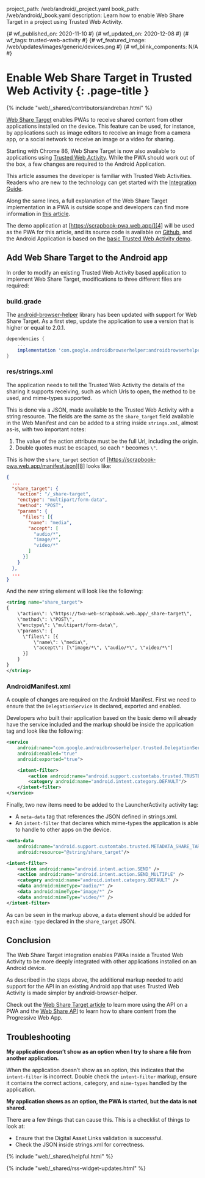 project_path: /web/android/_project.yaml
book_path: /web/android/_book.yaml
description: Learn how to enable Web Share Target in a project using Trusted Web Activity.

{# wf_published_on: 2020-11-10 #}
{# wf_updated_on: 2020-12-08 #}
{# wf_tags: trusted-web-activity #}
{# wf_featured_image: /web/updates/images/generic/devices.png #}
{# wf_blink_components: N/A #}

# Enable Web Share Target in Trusted Web Activity {: .page-title }

{% include "web/_shared/contributors/andreban.html" %}

[Web Share Target][1] enables PWAs to receive shared content from other applications installed on
the device. This feature can be used, for instance,  by applications such as image editors to
receive an image from a camera app, or a social network to receive an image or a video for sharing.

Starting with Chrome 86, Web Share Target is now also available to applications using
[Trusted Web Activity][2]. While the PWA should work out of the box, a few changes are required to
the Android Application.

This article assumes the developer is familiar with Trusted Web Activities. Readers who are new to
the technology can get started with the [Integration Guide][3].

Along the same lines, a full explanation of the Web Share Target implementation in a PWA is outside
scope and developers can find more information in [this article][1].

The demo application at [https://scrapbook-pwa.web.app/][4] will be used as the PWA for this
article, and its source code is available on [Github][5], and the Android Application is based on
the [basic Trusted Web Activity demo][6].

## Add Web Share Target to the Android app

In order to modify an existing Trusted Web Activity based application to implement Web Share
Target, modifications to three different files are required:

### build.grade

The [android-browser-helper][7] library has been updated with support for Web Share Target. As a
first step, update the application to use a version that is higher or equal to 2.0.1.

```gradle
dependencies {
    ...
    implementation 'com.google.androidbrowserhelper:androidbrowserhelper:2.1.0'
}
```

### res/strings.xml

The application needs to tell the Trusted Web Activity the details of the sharing it supports
receiving, such as which Urls to open, the method to be used, and mime-types supported.

This is done via a JSON, made available to the Trusted Web Activity with a string resource. The
fields are the same as the `share_target` field available in the Web Manifest and can be added to
a string inside `strings.xml`, almost as-is, with two important notes:

1. The value of the action attribute must be the full Url, including the origin.
2. Double quotes must be escaped, so each `"` becomes `\"`.

This is how the `share_target` section of [https://scrapbook-pwa.web.app/manifest.json][8] looks
like:

```json
{
  ...
  "share_target": {
    "action": "/_share-target",
    "enctype": "multipart/form-data",
    "method": "POST",
    "params": {
      "files": [{
        "name": "media",
        "accept": [
          "audio/*",
          "image/*",
          "video/*"
        ]
      }]
    }
  },
  ...
}
```

And the new string element will look like the following:

```xml
<string name="share_target">
{
    \"action\": \"https://twa-web-scrapbook.web.app/_share-target\",
    \"method\": \"POST\",
    \"enctype\": \"multipart/form-data\",
    \"params\": {
      \"files\": [{
          \"name\": \"media\",
          \"accept\": [\"image/*\", \"audio/*\", \"video/*\"]
      }]
    }
}
</string>
```

### AndroidManifest.xml

A couple of changes are required on the Android Manifest. First we need to ensure that the
`DelegationService` is declared, exported and enabled.

Developers who built their application based on the basic demo will already have the service
included and the markup should be inside the application tag and look like the following:

```xml
<service
    android:name="com.google.androidbrowserhelper.trusted.DelegationService"
    android:enabled="true"
    android:exported="true">

    <intent-filter>
        <action android:name="android.support.customtabs.trusted.TRUSTED_WEB_ACTIVITY_SERVICE"/>
        <category android:name="android.intent.category.DEFAULT"/>
    </intent-filter>
</service>
```

Finally, two new items need to be added to the LauncherActivity activity tag:
 - A `meta-data` tag that references the JSON defined in strings.xml.
 - An `intent-filter` that declares which mime-types the application is able to handle to other
apps on the device.

```xml
<meta-data
    android:name="android.support.customtabs.trusted.METADATA_SHARE_TARGET"
    android:resource="@string/share_target"/>

<intent-filter>
    <action android:name="android.intent.action.SEND" />
    <action android:name="android.intent.action.SEND_MULTIPLE" />
    <category android:name="android.intent.category.DEFAULT" />
    <data android:mimeType="audio/*" />
    <data android:mimeType="image/*" />
    <data android:mimeType="video/*" />
</intent-filter>
```
As can be seen in the markup above, a `data` element should be added for each `mime-type` declared
in the `share_target` JSON.

## Conclusion

The Web Share Target integration enables PWAs inside a Trusted Web Activity to be more deeply
integrated with other applications installed on an Android device.

As described in the steps above, the additional markup needed to add support for the API in an
existing Android app that uses Trusted Web Activity is made simpler by android-browser-helper.

Check out the [Web Share Target article][1] to learn more using the API on a PWA and the
[Web Share API][9] to learn how to share content from the Progressive Web App.

## Troubleshooting

**My application doesn’t show as an option when I try to share a file from another application.**

When the application doesn’t show as an option, this indicates that the `intent-filter` is
incorrect. Double check the `intent-filter` markup, ensure it contains the correct actions,
category, and `mime-types` handled by the application.

**My application shows as an option, the PWA is started, but the data is not shared.**

There are a few things that can cause this. This is a checklist of things to look at:

 - Ensure that the Digital Asset Links validation is successful.
 - Check the JSON inside strings.xml for correctness.

{% include "web/_shared/helpful.html" %}

{% include "web/_shared/rss-widget-updates.html" %}

[1]: https://web.dev/web-share-target/
[2]: /web/android/trusted-web-activity/
[3]: /web/android/trusted-web-activity/integration-guide
[4]: https://scrapbook-pwa.web.app/
[5]: https://github.com/GoogleChrome/samples/tree/gh-pages/web-share
[6]: https://github.com/GoogleChrome/android-browser-helper/tree/main/demos/twa-basic
[7]: https://github.com/GoogleChrome/android-browser-helper
[8]: https://scrapbook-pwa.web.app/manifest.json
[9]: https://web.dev/web-share/
